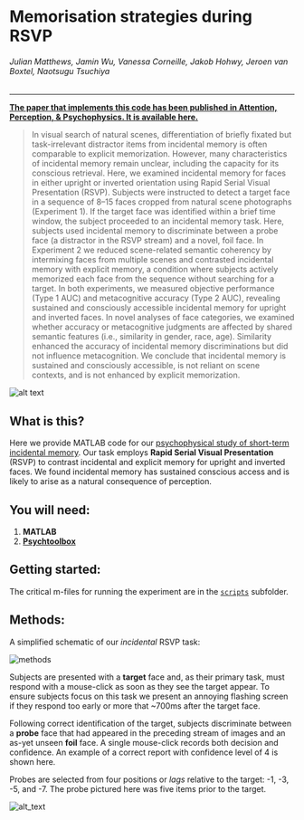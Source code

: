 # Memorisation strategies during RSVP

###### Julian Matthews, Jamin Wu, Vanessa Corneille, Jakob Hohwy, Jeroen van Boxtel, Naotsugu Tsuchiya

***

[**The paper that implements this code has been published in Attention, Perception, & Psychophysics. It is available here.**](https://link.springer.com/article/10.3758/s13414-018-1600-1)

> In visual search of natural scenes, differentiation of briefly fixated but task-irrelevant distractor items from incidental memory is often comparable to explicit memorization. However, many characteristics of incidental memory remain unclear, including the capacity for its conscious retrieval. Here, we examined incidental memory for faces in either upright or inverted orientation using Rapid Serial Visual Presentation (RSVP). Subjects were instructed to detect a target face in a sequence of 8–15 faces cropped from natural scene photographs (Experiment 1). If the target face was identified within a brief time window, the subject proceeded to an incidental memory task. Here, subjects used incidental memory to discriminate between a probe face (a distractor in the RSVP stream) and a novel, foil face. In Experiment 2 we reduced scene-related semantic coherency by intermixing faces from multiple scenes and contrasted incidental memory with explicit memory, a condition where subjects actively memorized each face from the sequence without searching for a target. In both experiments, we measured objective performance (Type 1 AUC) and metacognitive accuracy (Type 2 AUC), revealing sustained and consciously accessible incidental memory for upright and inverted faces. In novel analyses of face categories, we examined whether accuracy or metacognitive judgments are affected by shared semantic features (i.e., similarity in gender, race, age). Similarity enhanced the accuracy of incidental memory discriminations but did not influence metacognition. We conclude that incidental memory is sustained and consciously accessible, is not reliant on scene contexts, and is not enhanced by explicit memorization.

![alt text][exemplar]

## What is this?
Here we provide MATLAB code for our [psychophysical study of short-term incidental memory](https://psyarxiv.com/yscdu). Our task employs **Rapid Serial Visual Presentation** (RSVP) to contrast incidental and explicit memory for upright and inverted faces. We found incidental memory has sustained conscious access and is likely to arise as a natural consequence of perception.

## You will need: 
1. **MATLAB**
2. [**Psychtoolbox**](http://psychtoolbox.org/)

## Getting started:

The critical m-files for running the experiment are in the [`scripts`](./scripts/run_experiment) subfolder.

## Methods:
A simplified schematic of our *incidental* RSVP task:

![methods]

Subjects are presented with a **target** face and, as their primary task, must respond with a mouse-click as soon as they see the target appear. To ensure subjects focus on this task we present an annoying flashing screen if they respond too early or more that ~700ms after the target face.

Following correct identification of the target, subjects discriminate between a **probe** face that had appeared in the preceding stream of images and an as-yet unseen **foil** face. A single mouse-click records both decision and confidence. An example of a correct report with confidence level of 4 is shown here.

Probes are selected from four positions or *lags* relative to the target: -1, -3, -5, and -7. The probe pictured here was five items prior to the target. 

![alt_text][avatar]

[methods]: ../master/methods-figure-RSVP.png

[exemplar]: https://cogphillab.files.wordpress.com/2018/09/rsvp-example2.gif

[avatar]: https://avatars0.githubusercontent.com/u/18410581?v=3&s=96 "I'm Julian"
